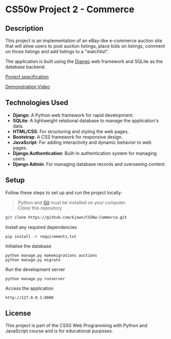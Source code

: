 # CS50w Project 2 - Commerce


## Description
This project is an implementation of an eBay-like e-commerce auction site that will allow users to post auction listings, place bids on listings, comment on those listings and add listings to a "watchlist".

The application is built using the [Django](https://www.djangoproject.com) web framework and SQLite as the database backend.

[Project specification](https://cs50.harvard.edu/web/2020/projects/2/commerce/)

[Demonstration Video](https://youtu.be/e19B2Tq2TiI?si=uXRhBq8eUveAnlTM)

## Technologies Used
- **Django**: A Python web framework for rapid development.
- **SQLite**: A lightweight relational database to manage the application's data.
- **HTML/CSS**: For structuring and styling the web pages.
- **Bootstrap**: A CSS framework for responsive design.
- **JavaScript**: For adding interactivity and dynamic behavior to web pages.
- **Django Authentication**: Built-in authentication system for managing users.
- **Django Admin**: For managing database records and overseeing content.

## Setup
Follow these steps to set up and run the project locally:
> Python and [Git](https://git-scm.com) must be installed on your computer.  
Clone this repository
```bash
git clone https://github.com/kjown/CS50w-Commerce.git
```
Install any required dependencies
```
pip install -r requirements.txt
```
Initialise the database
```
python manage.py makemigrations auctions
python manage.py migrate
```  
Run the development server
```
python manage.py runserver
```
Access the application
```
http://127.0.0.1:8000
```

## License
This project is part of the CS50 Web Programming with Python and JavaScript course and is for educational purposes.




